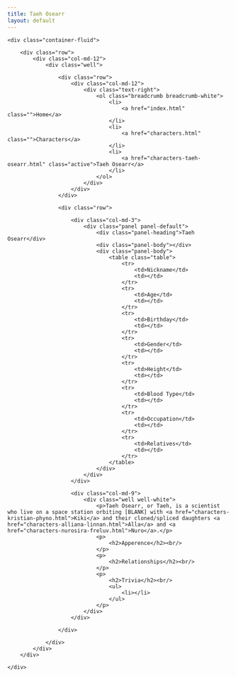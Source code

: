```yaml
---
title: Taeh Osearr
layout: default
---
```

    <div class="container-fluid">

        <div class="row">
            <div class="col-md-12">
                <div class="well">

                    <div class="row">
                        <div class="col-md-12">
                            <div class="text-right">
                                <ol class="breadcrumb breadcrumb-white">
                                    <li>
                                        <a href="index.html" class="">Home</a>
                                    </li>
                                    <li>
                                        <a href="characters.html" class="">Characters</a>
                                    </li>
                                    <li>
                                        <a href="characters-taeh-osearr.html" class="active">Taeh Osearr</a>
                                    </li>
                                </ol>
                            </div>
                        </div>
                    </div>

                    <div class="row">
                        
                        <div class="col-md-3">
                            <div class="panel panel-default">
                                <div class="panel-heading">Taeh Osearr</div>
                                <div class="panel-body"></div>
                                <div class="panel-body">
                                    <table class="table">
                                        <tr>
                                            <td>Nickname</td>
                                            <td></td>
                                        </tr>
                                        <tr>
                                            <td>Age</td>
                                            <td></td>
                                        </tr>
                                        <tr>
                                            <td>Birthday</td>
                                            <td></td>
                                        </tr>
                                        <tr>
                                            <td>Gender</td>
                                            <td></td>
                                        </tr>
                                        <tr>
                                            <td>Height</td>
                                            <td></td>
                                        </tr>
                                        <tr>
                                            <td>Blood Type</td>
                                            <td></td>
                                        </tr>
                                        <tr>
                                            <td>Occupation</td>
                                            <td></td>
                                        </tr>
                                        <tr>
                                            <td>Relatives</td>
                                            <td></td>
                                        </tr>
                                    </table>
                                </div>
                            </div>
                        </div>
                        
                        <div class="col-md-9">
                            <div class="well well-white">
                                <p>Taeh Osearr, or Taeh, is a scientist who live on a space station orbiting [BLANK] with <a href="characters-kristian-phyno.html">Kiki</a> and their cloned/spliced daughters <a href="characters-alliana-linnan.html">Alla</a> and <a href="characters-nurosira-freluv.html">Nuro</a>.</p>
                                <p>
                                    <h2>Apperence</h2><br/>
                                </p>
                                <p>
                                    <h2>Relationships</h2><br/>
                                </p>
                                <p>
                                    <h2>Trivia</h2><br/>
                                    <ul>
                                        <li></li>
                                    </ul>
                                </p>
                            </div>
                        </div>
                        
                    </div>

                </div>
            </div>
        </div>

    </div>
